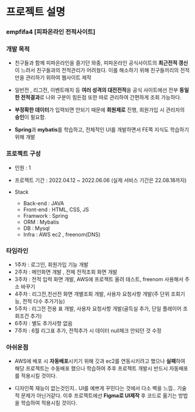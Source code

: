 # 프로젝트 설명
### empfifa4 [피파온라인 전적사이트] 

### 개발 목적
* 친구들과 함께 피파온라인을 즐기던 와중, 피파온라인 공식사이트의 **최근전적 갱신**이 느려서 친구들과의 전적관리가 어려웠다. 이를 해소하기 위해 친구들끼리의 전적만을 관리하기 위하여 웹사이트 제작

* 일반전 , 리그전, 이벤트매치 등 **여러 성격의 대전전적**을 공식 사이트에선 전부 **동일한 전적결과**로 나와 구분이 힘든점 또한 따로 관리하여 간편하게 조회 가능하다.

* **부정확한 데이터**가 입력되면 안되기 때문에 **회원제로** 진행, 회원가입 시 관리자의 **승인**이 필요함.

* **Spring**과 **mybatis**를 학습하고, 전체적인 UI를 개발하면서 FE쪽 지식도 학습하기 위해 개발

### 프로젝트 구성
* 인원 : 1

* 프로젝트 기간 : 2022.04.12 ~ 2022.06.06 (실제 서비스 기간은 22.08.18까지)

* Stack
  * Back-end : JAVA
  * Front-end : HTML, CSS, JS
  * Framwork : Spring
  * ORM : Mybatis
  * DB : Mysql
  * Infra : AWS ec2 , freenom(DNS)
  
### 타임라인
* 1주차 : 로그인, 회원가입 기능 개발
* 2주차 : 메인화면 개발 , 전체 전적조회 화면 개발
* 3주차 : 전적 입력 화면 개발, AWS에 프로젝트 올려 테스트, freenom 사용해서 주소 바꾸기
* 4주차 : 리그전,친선전 화면 개별조회 개발, 사용자 요청사항 개발(주 단위 조회기능, 전적 다수 추가기능)
* 5주차 : 리그전 전용 표 개발, 사용자 요청사항 개발(골득실 추가, 단일 플레이어 조회조건 추가)
* 6주차 : 별도 추가사항 없음
* 7주차 : 6월 리그표 추가, 전적추가 시 데이터 null체크 안되던 것 수정


### 아쉬운점
* AWS에 배포 시 **자동배포**시키기 위해 깃과 ec2를 연동시키려고 했으나 **실패**하여 해당 프로젝트는 수동배포 했으나 학습하여 추후 프로젝트 개발시 반드시 자동배포를 적용시킬 것이다.

* 디자인쪽 재능이 없는것인지.. UI를 예쁘게 꾸민다는 것에서 다소 벽을 느낌.. 기술적 문제가 아닌거같다. 이후 프로젝트에선 **Figma로 UI제작** 후 코드로 옮기는 방법을 학습하여 적용시킬 것이다.





